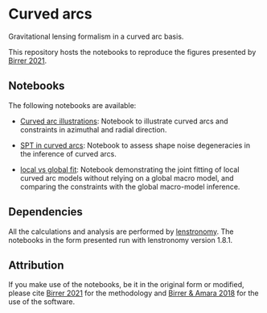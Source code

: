 # Curved arcs
Gravitational lensing formalism in a curved arc basis.

This repository hosts the notebooks to reproduce the figures presented by [Birrer 2021](https://arxiv.org/abs/2104.09522).



## Notebooks
The following notebooks are available:


- [Curved arc illustrations](https://github.com/sibirrer/curved_arcs/blob/main/Notebooks/curved_arc_illustration.ipynb): Notebook to illustrate curved arcs and 
constraints in azimuthal and radial direction.

- [SPT in curved arcs](https://github.com/sibirrer/curved_arcs/blob/main/Notebooks/spt_curved_arc.ipynb): Notebook to assess shape noise degeneracies in 
the inference of curved arcs.

- [local vs global fit](https://github.com/sibirrer/curved_arcs/blob/main/Notebooks/local_vs_global_fit.ipynb): Notebook demonstrating the
joint fitting of local curved arc models without relying on a global macro model, and comparing the constraints
with the global macro-model inference.


## Dependencies

All the calculations and analysis are performed by [lenstronomy](https://github.com/sibirrer/lenstronomy).
The notebooks in the form presented run with lenstronomy version 1.8.1.



## Attribution
If you make use of the notebooks, be it in the original form or modified,
please cite [Birrer 2021](https://arxiv.org/abs/2104.09522) for the methodology and
[Birrer & Amara 2018](https://arxiv.org/abs/1803.09746v1) for the use of the software.
